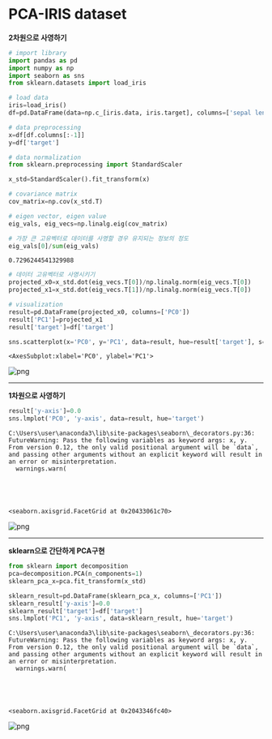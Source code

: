# PCA-IRIS dataset
**2차원으로 사영하기**


```python
# import library
import pandas as pd
import numpy as np
import seaborn as sns
from sklearn.datasets import load_iris
```


```python
# load data
iris=load_iris()
df=pd.DataFrame(data=np.c_[iris.data, iris.target], columns=['sepal length', 'sepal width', 'petal length', 'petal width', 'target'])
```


```python
# data preprocessing
x=df[df.columns[:-1]]
y=df['target']
```


```python
# data normalization
from sklearn.preprocessing import StandardScaler

x_std=StandardScaler().fit_transform(x)
```


```python
# covariance matrix
cov_matrix=np.cov(x_std.T)
```


```python
# eigen vector, eigen value
eig_vals, eig_vecs=np.linalg.eig(cov_matrix)
```


```python
# 가장 큰 고유벡터로 데이터를 사영할 경우 유지되는 정보의 정도
eig_vals[0]/sum(eig_vals)
```




    0.7296244541329988




```python
# 데이터 고유벡터로 사영시키기
projected_x0=x_std.dot(eig_vecs.T[0])/np.linalg.norm(eig_vecs.T[0])
projected_x1=x_std.dot(eig_vecs.T[1])/np.linalg.norm(eig_vecs.T[0])
```


```python
# visualization
result=pd.DataFrame(projected_x0, columns=['PC0'])
result['PC1']=projected_x1
result['target']=df['target']

sns.scatterplot(x='PC0', y='PC1', data=result, hue=result['target'], s=100)
```




    <AxesSubplot:xlabel='PC0', ylabel='PC1'>




    
![png](https://github.com/ornni/ML_algorithm/blob/main/PCA/image/PCA_code_iris_output_9_1.png?raw=true)
    


---
**1차원으로 사영하기**


```python
result['y-axis']=0.0
sns.lmplot('PC0', 'y-axis', data=result, hue='target')
```

    C:\Users\user\anaconda3\lib\site-packages\seaborn\_decorators.py:36: FutureWarning: Pass the following variables as keyword args: x, y. From version 0.12, the only valid positional argument will be `data`, and passing other arguments without an explicit keyword will result in an error or misinterpretation.
      warnings.warn(
    




    <seaborn.axisgrid.FacetGrid at 0x20433061c70>




    
![png](https://github.com/ornni/ML_algorithm/blob/main/PCA/image/PCA_code_iris_output_11_2.png?raw=true)
    


---
**sklearn으로 간단하게 PCA구현**


```python
from sklearn import decomposition
pca=decomposition.PCA(n_components=1)
sklearn_pca_x=pca.fit_transform(x_std)

sklearn_result=pd.DataFrame(sklearn_pca_x, columns=['PC1'])
sklearn_result['y-axis']=0.0
sklearn_result['target']=df['target']
sns.lmplot('PC1', 'y-axis', data=sklearn_result, hue='target')
```

    C:\Users\user\anaconda3\lib\site-packages\seaborn\_decorators.py:36: FutureWarning: Pass the following variables as keyword args: x, y. From version 0.12, the only valid positional argument will be `data`, and passing other arguments without an explicit keyword will result in an error or misinterpretation.
      warnings.warn(
    




    <seaborn.axisgrid.FacetGrid at 0x2043346fc40>




    
![png](https://github.com/ornni/ML_algorithm/blob/main/PCA/image/PCA_code_iris_output_13_2.png?raw=true)
    


